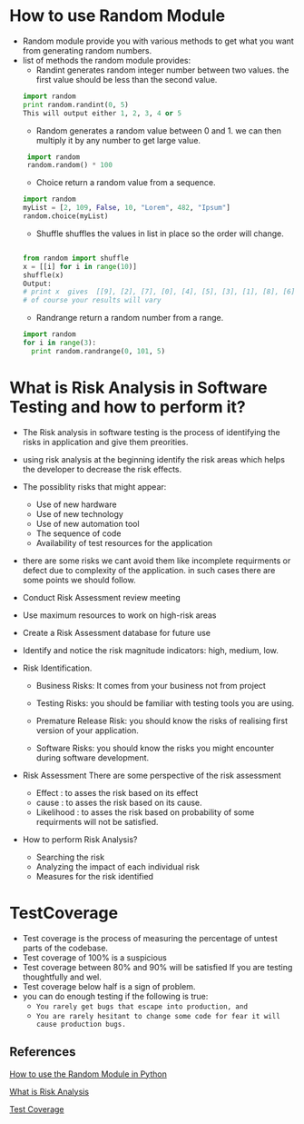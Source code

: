 # How to use Random Module
* Random module provide you with various  methods to get what you want from generating random numbers.
* list of methods the random module provides:
  * Randint
  generates random integer number between two values. the first value should be less than the second value.
  ```python
  import random
  print random.randint(0, 5)
  This will output either 1, 2, 3, 4 or 5
  ```
  * Random
  generates a random value between 0 and 1. we can then multiply it by any number to get large value.
  ```python
   import random
   random.random() * 100
  ```
  * Choice 
  return a random value from a sequence.
  ```python
  import random
  myList = [2, 109, False, 10, "Lorem", 482, "Ipsum"]
  random.choice(myList)
  ```
  * Shuffle
  shuffles the values in list in place so the order will change.
  ```python
  
  from random import shuffle
  x = [[i] for i in range(10)]
  shuffle(x)
  Output:
  # print x  gives  [[9], [2], [7], [0], [4], [5], [3], [1], [8], [6]]
  # of course your results will vary
  ```
  * Randrange
  return a random number from a range.
  ```python
  import random
  for i in range(3):
    print random.randrange(0, 101, 5)
  ```

# What is Risk Analysis in Software Testing and how to perform it?
* The Risk analysis in software testing is the process of identifying the risks in application and give them preorities.
* using risk analysis at the beginning identify the risk areas which helps the developer to decrease the risk effects.
* The possiblity risks that might appear: 
  * Use of new hardware
  * Use of new technology
  * Use of new automation tool
  * The sequence of code
  * Availability of test resources for the application
* there are some risks we cant avoid them like incomplete requirments or defect due to complexity of the application. in such cases there are some points we should follow.
* Conduct Risk Assessment review meeting

* Use maximum resources to work on high-risk areas

* Create a Risk Assessment database for future use

* Identify and notice the risk magnitude indicators: high, medium, low.

* Risk Identification.
  
  * Business Risks: It comes from your business not from project

  * Testing Risks: you should be familiar with testing tools you are using.

  * Premature Release Risk: you should know the risks of realising first version of your application.

  * Software Risks: you should know the risks you might encounter during software development.

* Risk Assessment
There are some perspective of the risk assessment

  * Effect : to asses the risk based on its  effect
  * cause : to asses the risk based on its cause.
  * Likelihood  : to asses the risk based on probability of some requirments will not be satisfied.

* How to perform Risk Analysis?
  * Searching the risk
  * Analyzing the impact of each individual risk
  * Measures for the risk identified

# TestCoverage
* Test coverage is the process of measuring the percentage of untest parts of the codebase.
* Test coverage of 100% is a suspicious 
* Test coverage between 80% and 90% will be satisfied If you are testing thoughtfully and wel.
* Test coverage below half is a sign of problem.
* you can do enough testing if the following is true:
  * `You rarely get bugs that escape into production, and`
  * `You are rarely hesitant to change some code for fear it will cause production bugs.` 






## References 
[How to use the Random Module in Python](https://www.pythonforbeginners.com/random/how-to-use-the-random-module-in-python)

[What is Risk Analysis](https://www.edureka.co/blog/risk-analysis-in-software-testing/)

[Test Coverage](https://martinfowler.com/bliki/TestCoverage.html)
